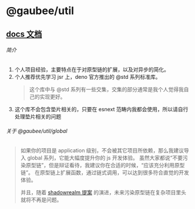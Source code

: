 # @gaubee/util

## [docs 文档](https://jsr.io/@gaubee/util/doc)

###### 简介

1. 个人项目经验，主要特点在于对原型链的扩展，以及对异步的简化。
1. 个人推荐优先学习 jsr 上，deno 官方推出的 @std 系列标准库。
   > 这个库中与 @std 系列有一些交集，交集的部分通常是我个人觉得我自己的实现更好。
1. 这个库不会包含垫片相关的，只要在 esnext 范畴内我都会使用，所以请自行处理垫片相关的问题

###### 关于 @gaubee/util/global

> 如果你的项目是 application 级别，不会被其它项目所依赖，那么我建议导入 global 系列，它能大幅度提升你的 js 开发体验。
> 虽然大家都说“不要污染原型链”，但是辩证看待，我建议你在合适的时候，“应该充分利用原型链”。
> 在原型链上扩展函数，通过链式调用，可以达到很多符合直觉的开发体验。
>
> 并且，随着 [shadowrealm 提案](https://github.com/tc39/proposal-shadowrealm) 的演进，未来污染原型链在复杂项目里头就将不再是问题。
